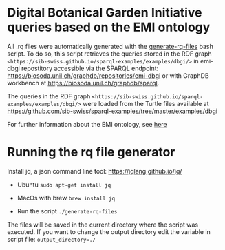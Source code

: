 # Digital Botanical Garden Initiative queries based on the EMI ontology

All .rq files were automatically generated with the [generate-rq-files](generate-rq-files) bash script. To do so, this script retrieves the queries stored in the RDF graph `<https://sib-swiss.github.io/sparql-examples/examples/dbgi/>` in emi-dbgi repostitory 
accessible via the SPARQL endpoint: https://biosoda.unil.ch/graphdb/repositories/emi-dbgi or with GraphDB workbench at https://biosoda.unil.ch/graphdb/sparql.

The queries in the RDF graph `<https://sib-swiss.github.io/sparql-examples/examples/dbgi/>` were loaded from the Turtle files available at https://github.com/sib-swiss/sparql-examples/tree/master/examples/dbgi

For further information about the EMI ontology, see [here](https://github.com/digital-botanical-gardens-initiative/earth_metabolome_ontology/tree/main)

# Running the rq file generator
Install jq, a json command line tool: https://jqlang.github.io/jq/
- Ubuntu
`sudo apt-get install jq`
- MacOs with brew
`brew install jq`

- Run the script
`./generate-rq-files`

The files will be saved in the current directory where the script was executed. If you want to change the output directory edit the variable in script file:
`output_directory=./`
